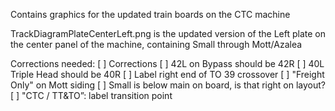 Contains graphics for the updated train boards on the CTC machine

TrackDiagramPlateCenterLeft.png is the updated version of the Left plate on the center panel of the machine, containing Small through Mott/Azalea

Corrections needed:
[ ] Corrections
    [ ] 42L on Bypass should be 42R
    [ ] 40L Triple Head should be 40R
[ ] Label right end of TO 39 crossover
[ ] "Freight Only" on Mott siding
[ ] Small is below main on board, is that right on layout?
[ ] "CTC / TT&TO”: label transition point
